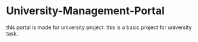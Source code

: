 # University-Management-Portal
this portal is made for university project. this is a basic project for university task.
